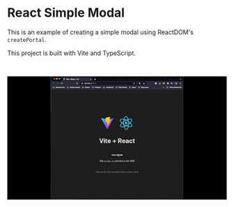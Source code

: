 # React Simple Modal

This is an example of creating a simple modal using ReactDOM's `createPortal`.

This project is built with Vite and TypeScript.

<br />

<p align="center">
    <img src='/example/exmple2.gif' alt='Example.gif'>
</p>
